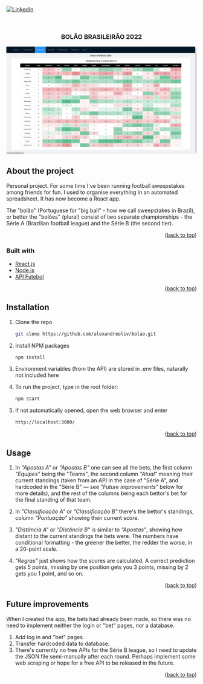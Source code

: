 <div id="top"></div>

<!-- PROJECT SHIELDS -->

[![LinkedIn][linkedin-shield]][linkedin-url]

<!-- PROJECT NAME AND SCREENSHOT -->
<br />
<div align="center">
  <h3 align="center">BOLÃO BRASILEIRÃO 2022</h3>
</div>

[![Product Name Screen Shot][product-screenshot]](https://bolao2022.vercel.app)

<!-- ABOUT THE PROJECT -->

## About the project

Personal project. For some time I've been running football sweepstakes among friends for fun. I used to organise everything in an automated spreadsheet. It has now become a React app.

The "bolão" (Portuguese for "big ball" - how we call sweepstakes in Brazil), or better the "bolões" (plural) consist of two separate championships - the Série A (Brazilian football league) and the Série B (the second tier).

<p align="right">(<a href="#top">back to top</a>)</p>

### Built with

-   [React.js](https://reactjs.org/)
-   [Node.js](https://nodejs.org/en/)
-   [API Futebol](https://www.api-futebol.com.br/)

<p align="right">(<a href="#top">back to top</a>)</p>

<!-- INSTALLATION -->

## Installation

1. Clone the repo
    ```sh
    git clone https://github.com/alexandreoliv/bolao.git
    ```
2. Install NPM packages
    ```sh
    npm install
    ```
3. Environment variables (from the API) are stored in .env files, naturally not included here

<p></p>

4. To run the project, type in the root folder:
    ```sh
    npm start
    ```
5. If not automatically opened, open the web browser and enter
    ```sh
    http://localhost:3000/
    ```

<p align="right">(<a href="#top">back to top</a>)</p>

<!-- USAGE EXAMPLES -->

## Usage

1. In <i>"Apostas A"</i> or <i>"Apostas B"</i> one can see all the bets, the first column <i>"Equipes"</i> being the "Teams", the second column <i>"Atual"</i> meaning their current standings (taken from an API in the case of "Série A", and hardcoded in the "Série B" — see <i>"Future improvements"</i> below for more details), and the rest of the columns being each bettor's bet for the final standing of that team.

<p></p>

2. In <i>"Classificação A"</i> or <i>"Classificação B"</i> there's the bettor's standings, column <i>"Pontuação"</i> showing their current score.

<p></p>

3. <i>"Distância A"</i> or <i>"Distância B"</i> is similar to <i>"Apostas"</i>, showing how distant to the current standings the bets were. The numbers have conditional formatting - the greener the better, the redder the worse, in a 20-point scale.

<p></p>

4. <i>"Regras"</i> just shows how the scores are calculated. A correct prediction gets 5 points, missing by one position gets you 3 points, missing by 2 gets you 1 point, and so on.

<p></p>

<p align="right">(<a href="#top">back to top</a>)</p>

<!-- FUTURE IMPROVEMENTS -->

## Future improvements

 When I created the app, the bets had already been made, so there was no need to implement neither the login or "bet" pages, nor a database.

1. Add log in and "bet" pages.
2. Transfer hardcoded data to database.
3. There's currently no free APIs for the Série B league, so I need to update the JSON file semi-manually after each round. Perhaps implement some web scraping or hope for a free API to be released in the future.

<p align="right">(<a href="#top">back to top</a>)</p>

<!-- MARKDOWN LINKS & IMAGES -->

[linkedin-shield]: https://img.shields.io/badge/-LinkedIn-black.svg?style=for-the-badge&logo=linkedin&colorB=555
[linkedin-url]: https://linkedin.com/in/alexandre-oliv/
[product-screenshot]: images/screenshot.png
